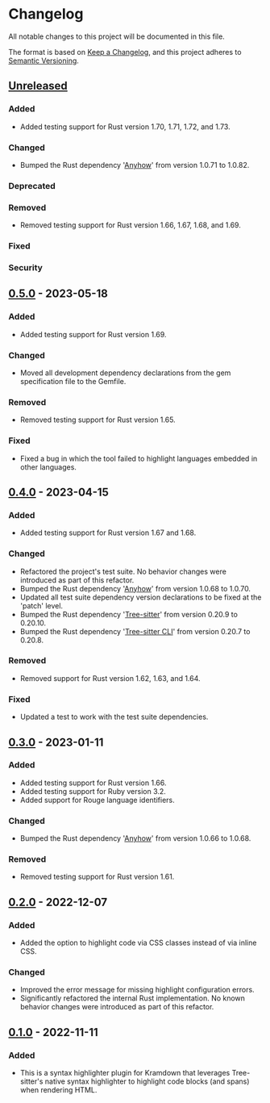 # Changelog

All notable changes to this project will be documented in this file.

The format is based on [Keep a Changelog](https://keepachangelog.com/en/1.0.0),
and this project adheres to [Semantic Versioning](https://semver.org/spec/v2.0.0.html).

## [Unreleased]

### Added
<!-- For new features -->

- Added testing support for Rust version 1.70, 1.71, 1.72, and 1.73.

### Changed
<!-- For changes in existing functionality -->

- Bumped the Rust dependency '[Anyhow](https://crates.io/crates/anyhow)' from version
  1.0.71 to 1.0.82.

### Deprecated
<!-- For soon-to-be removed features -->

### Removed
<!-- For now removed features -->

- Removed testing support for Rust version 1.66, 1.67, 1.68, and 1.69.

### Fixed
<!-- For any bug fixes -->

### Security
<!-- In case of vulnerabilities -->

## [0.5.0] - 2023-05-18

### Added

- Added testing support for Rust version 1.69.

### Changed

- Moved all development dependency declarations from the gem specification file to the
  Gemfile.

### Removed

- Removed testing support for Rust version 1.65.

### Fixed

- Fixed a bug in which the tool failed to highlight languages embedded in other
  languages.

## [0.4.0] - 2023-04-15

### Added

- Added testing support for Rust version 1.67 and 1.68.

### Changed

- Refactored the project's test suite. No behavior changes were introduced as part of
  this refactor.
- Bumped the Rust dependency '[Anyhow](https://crates.io/crates/anyhow)' from version
  1.0.68 to 1.0.70.
- Updated all test suite dependency version declarations to be fixed at the 'patch'
  level.
- Bumped the Rust dependency '[Tree-sitter](https://crates.io/crates/tree-sitter)' from
  version 0.20.9 to 0.20.10.
- Bumped the Rust dependency
  '[Tree-sitter CLI](https://crates.io/crates/tree-sitter-cli)' from version 0.20.7 to
  0.20.8.

### Removed

- Removed support for Rust version 1.62, 1.63, and 1.64.

### Fixed

- Updated a test to work with the test suite dependencies.

## [0.3.0] - 2023-01-11

### Added

- Added testing support for Rust version 1.66.
- Added testing support for Ruby version 3.2.
- Added support for Rouge language identifiers.

### Changed

- Bumped the Rust dependency '[Anyhow](https://crates.io/crates/anyhow)' from version
  1.0.66 to 1.0.68.

### Removed

- Removed testing support for Rust version 1.61.

## [0.2.0] - 2022-12-07

### Added

- Added the option to highlight code via CSS classes instead of via inline CSS.

### Changed

- Improved the error message for missing highlight configuration errors.
- Significantly refactored the internal Rust implementation. No known behavior changes
  were introduced as part of this refactor.

## [0.1.0] - 2022-11-11

### Added

- This is a syntax highlighter plugin for Kramdown that leverages Tree-sitter's native
  syntax highlighter to highlight code blocks (and spans) when rendering HTML.

[unreleased]: https://github.com/andrewtbiehl/kramdown-syntax_tree_sitter/compare/v0.5.0...HEAD
[0.5.0]: https://github.com/andrewtbiehl/kramdown-syntax_tree_sitter/compare/v0.4.0...v0.5.0
[0.4.0]: https://github.com/andrewtbiehl/kramdown-syntax_tree_sitter/compare/v0.3.0...v0.4.0
[0.3.0]: https://github.com/andrewtbiehl/kramdown-syntax_tree_sitter/compare/v0.2.0...v0.3.0
[0.2.0]: https://github.com/andrewtbiehl/kramdown-syntax_tree_sitter/compare/v0.1.0...v0.2.0
[0.1.0]: https://github.com/andrewtbiehl/kramdown-syntax_tree_sitter/releases/tag/v0.1.0
